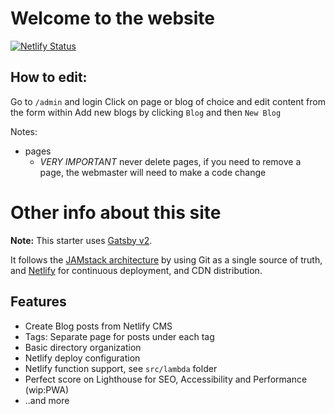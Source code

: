 # Welcome to the website

[![Netlify Status](https://api.netlify.com/api/v1/badges/e42e6ef4-70d9-424c-9361-33274298efd8/deploy-status)](https://app.netlify.com/sites/on-point-website/deploys)

## How to edit:
Go to `/admin` and login
Click on page or blog of choice and edit content from the form within
Add new blogs by clicking `Blog` and then `New Blog`

Notes:
- pages
	- *VERY IMPORTANT* never delete pages, if you need to remove a page, the webmaster will need to make a code change


# Other info about this site

**Note:** This starter uses [Gatsby v2](https://www.gatsbyjs.org/blog/2018-09-17-gatsby-v2/).

It follows the [JAMstack architecture](https://jamstack.org) by using Git as a single source of truth, and [Netlify](https://www.netlify.com) for continuous deployment, and CDN distribution.

## Features ##

- Create Blog posts from Netlify CMS
- Tags: Separate page for posts under each tag
- Basic directory organization
- Netlify deploy configuration
- Netlify function support, see `src/lambda` folder
- Perfect score on Lighthouse for SEO, Accessibility and Performance (wip:PWA)
- ..and more
